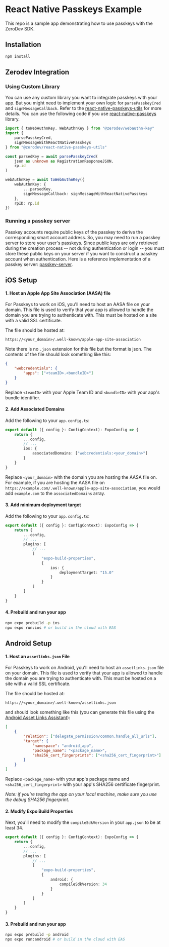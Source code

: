 # React Native Passkeys Example

This repo is a sample app demonstrating how to use passkeys with the ZeroDev SDK.

## Installation

```bash
npm install
```

## Zerodev Integration

### Using Custom Library

You can use any custom library you want to integrate passkeys with your app. But you might need to implement your own logic for `parsePasskeyCred` and `signMessageCallback`. Refer to the [react-native-passkeys-utils](https://github.com/zerodevapp/sdk/tree/main/plugins/react-native-passkeys-utils) for more details. You can use the following code if you use [react-native-passkeys](https://github.com/peterferguson/react-native-passkeys) library.

```typescript
import { toWebAuthnKey, WebAuthnKey } from "@zerodev/webauthn-key"
import {
    parsePasskeyCred,
    signMessageWithReactNativePasskeys
} from "@zerodev/react-native-passkeys-utils"

const parsedKey = await parsePasskeyCred(
    json as unknown as RegistrationResponseJSON,
    rp.id
)

webAuthnKey = await toWebAuthnKey({
    webAuthnKey: {
        ...parsedKey,
        signMessageCallback: signMessageWithReactNativePasskeys
    },
    rpID: rp.id
})
```

### Running a passkey server

Passkey accounts require public keys of the passkey to derive the corresponding smart account address. So, you may need to run a passkey server to store your user's passkeys. Since public keys are only retrieved during the creation process -- not during authentication or login -- you must store these public keys on your server if you want to construct a passkey account when authentication. Here is a reference implementation of a passkey server: [passkey-server](https://github.com/zerodevapp/passkey-server/blob/main/src/routes/v4.ts).

## iOS Setup

#### 1. Host an Apple App Site Association (AASA) file

For Passkeys to work on iOS, you'll need to host an AASA file on your domain. This file is used to verify that your app is allowed to handle the domain you are trying to authenticate with. This must be hosted on a site with a valid SSL certificate.

The file should be hosted at:

```
https://<your_domain>/.well-known/apple-app-site-association
```

Note there is no `.json` extension for this file but the format is json. The contents of the file should look something like this:

```json
{
    "webcredentials": {
        "apps": ["<teamID>.<bundleID>"]
    }
}
```

Replace `<teamID>` with your Apple Team ID and `<bundleID>` with your app's bundle identifier.

#### 2. Add Associated Domains

Add the following to your `app.config.ts`:

```typescript
export default ({ config }: ConfigContext): ExpoConfig => {
    return {
        ...config,
        // ...
        ios: {
            associatedDomains: ["webcredentials:<your_domain>"]
        }
    }
}
```

Replace `<your_domain>` with the domain you are hosting the AASA file on. For example, if you are hosting the AASA file on `https://example.com/.well-known/apple-app-site-association`, you would add `example.com` to the `associatedDomains` array.

#### 3. Add minimum deployment target

Add the following to your `app.config.ts`:

```typescript
export default ({ config }: ConfigContext): ExpoConfig => {
    return {
        ...config,
        // ...
        plugins: [
            // ...
            [
                "expo-build-properties",
                {
                    ios: {
                        deploymentTarget: "15.0"
                    }
                }
            ]
        ]
    }
}
```

#### 4. Prebuild and run your app

```sh
npx expo prebuild -p ios
npx expo run:ios # or build in the cloud with EAS
```

## Android Setup

#### 1. Host an `assetlinks.json` File

For Passkeys to work on Android, you'll need to host an `assetlinks.json` file on your domain. This file is used to verify that your app is allowed to handle the domain you are trying to authenticate with. This must be hosted on a site with a valid SSL certificate.

The file should be hosted at:

```
https://<your_domain>/.well-known/assetlinks.json
```

and should look something like this (you can generate this file using the [Android Asset Links Assistant](https://developers.google.com/digital-asset-links/tools/generator)):

```json
[
    {
        "relation": ["delegate_permission/common.handle_all_urls"],
        "target": {
            "namespace": "android_app",
            "package_name": "<package_name>",
            "sha256_cert_fingerprints": ["<sha256_cert_fingerprint>"]
        }
    }
]
```

Replace `<package_name>` with your app's package name and `<sha256_cert_fingerprint>` with your app's SHA256 certificate fingerprint.

_Note: if you’re testing the app on your local machine, make sure you use the debug SHA256 fingerprint._

#### 2. Modify Expo Build Properties

Next, you'll need to modify the `compileSdkVersion` in your `app.json` to be at least 34.

```typescript
export default ({ config }: ConfigContext): ExpoConfig => {
    return {
        ...config,
        // ...
        plugins: [
            // ...
            [
                "expo-build-properties",
                {
                    android: {
                        compileSdkVersion: 34
                    }
                }
            ]
        ]
    }
}
```

#### 3. Prebuild and run your app

```sh
npx expo prebuild -p android
npx expo run:android # or build in the cloud with EAS
```
